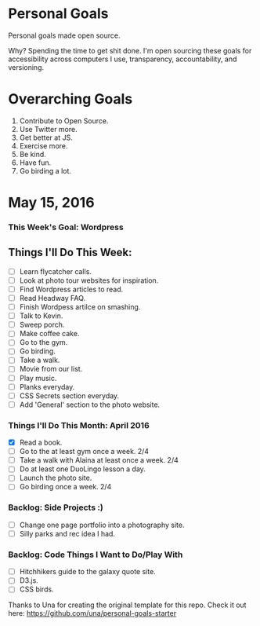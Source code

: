 Personal Goals
==============

Personal goals made open source.

Why? Spending the time to get shit done. I'm open sourcing these goals for accessibility across computers I use, transparency, accountability, and versioning.

# Overarching Goals
1. Contribute to Open Source.
3. Use Twitter more.
4. Get better at JS.
5. Exercise more.
6. Be kind.
7. Have fun.
8. Go birding a lot.

# May 15, 2016

### This Week's Goal: Wordpress

## Things I'll Do This Week:

- [ ] Learn flycatcher calls.
- [ ] Look at photo tour websites for inspiration. 
- [ ] Find Wordpress articles to read. 
- [ ] Read Headway FAQ.
- [ ] Finish Wordpess artilce on smashing.
- [ ] Talk to Kevin.
- [ ] Sweep porch.
- [ ] Make coffee cake. 
- [ ] Go to the gym.
- [ ] Go birding.
- [ ] Take a walk.
- [ ] Movie from our list.
- [ ] Play music.
- [ ] Planks everyday.
- [ ] CSS Secrets section everyday.
- [ ] Add 'General' section to the photo website.  

### Things I'll Do This Month: April 2016

- [x] Read a book.
- [ ] Go to the at least gym once a week. 2/4
- [ ] Take a walk with Alaina at least once a week. 2/4
- [ ] Do at least one DuoLingo lesson a day.
- [ ] Launch the photo site.
- [ ] Go birding once a week. 2/4

### Backlog: Side Projects :)

- [ ] Change one page portfolio into a photography site.
- [ ] Silly parks and rec idea I had.

### Backlog: Code Things I Want to Do/Play With

- [ ] Hitchhikers guide to the galaxy quote site.
- [ ] D3.js.
- [ ] CSS birds.

Thanks to Una for creating the original template for this repo. Check it out here: https://github.com/una/personal-goals-starter
